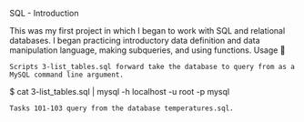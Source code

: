 SQL - Introduction

This was my first project in which I began to work with SQL and relational databases. I began practicing introductory data definition and data manipulation language, making subqueries, and using functions.
Usage 🐬

    Scripts 3-list_tables.sql forward take the database to query from as a MySQL command line argument.

$ cat 3-list_tables.sql | mysql -h localhost -u root -p mysql

    Tasks 101-103 query from the database temperatures.sql.


